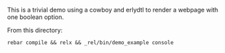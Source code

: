 This is a trivial demo using a cowboy and erlydtl to render
a webpage with one boolean option.

From this directory:

    rebar compile && relx && _rel/bin/demo_example console

